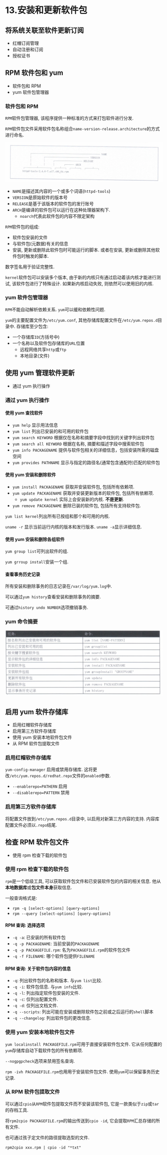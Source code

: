 # 13.安装和更新软件包

## 将系统关联至软件更新订阅

* 红帽订阅管理
* 自动注册和订阅
* 授权证书

## RPM 软件包和 yum

* 软件包和 RPM
* yum 软件包管理器

### 软件包和 RPM

`RPM`软件包管理器, 该程序提供一种标准的方式来打包软件进行分发.

`RPM`软件包文件采用软件包名称组合`name-version-release.architecture`的方式进行命名.

![](./img/13_01.png)

* `NAME`是描述其内容的一个或多个词语(`httpd-tools`)
* `VERSION`是原始软件的版本号
* `RELEASE`是基于该版本的软件包的发行账号
* `ARCH`是编译的软件包可以运行在这种处理器架构下.
	* `noarch`代表此软件包的内容不限定架构

`RPM`软件包的组成:

* 软件包安装的文件
* 与软件包(元数据)有关的信息
* 安装, 更新或删除此软件包时可能运行的脚本. 或者在安装, 更新或删除其他软件包时触发的脚本.

数字签名用于验证完整性.

`kernel`软件包可以安装多个版本, 由于新的内核只有通过启动着该内核才能进行测试, 该软件包进行了特殊设计. 如果新内核启动失败, 则依然可以使用旧的内核.

### yum 软件包管理器

`RPM`不能自动解析依赖关系. `yum`可以缓和依赖性问题.

`yum`的主要配置文件为`/etc/yum.conf`, 其他存储库配置文件在`/etc/yum.repos.d`目录中. 存储库至少包含:

* 一个存储库`ID`(方括号中)
* 一个名称以及软件包存储库的`URL`位置
	* 远程网络共享`http`或`ftp`
	* 本地目录(文件)

## 使用 yum 管理软件更新

* 通过 yum 执行操作

### 通过 yum 执行操作

#### 使用 yum 查找软件

* `yum help` 显示用法信息
* `yum list` 列出已安装的和可用的软件包
* `yum search KEYWORD` 根据仅在名称和摘要字段中找到的关键字列出软件包
* `yum search all KEYWORD` 根据在名称, 摘要和描述字段中搜索软件包
* `yum info PACKAGENAME` 提供与软件包相关的详细信息，包括安装所需的磁盘空间
* `yum provides PATHNAME` 显示与指定的路径名(通常包含通配符)匹配的软件包

#### 使用 yum 安装和删除软件

* `yum install PACKAGENAME` 获取并安装软件包, 包括所有依赖项.
* `yum update PACKAGENAME` 获取并安装更新版本的软件包, 包括所有依赖项.
	* `yum update kernel` 实际上会安装新的内核. **不是更新**.
* `yum remove PACKAGENAME` 删除已装的软件包, 包括所有支持软件包.

`yum list kernel`列出所有已按组和那个和可用的内核.

`uname -r` 显示当前运行内核的版本和发行版本. `uname -a`显示详细信息.

#### 使用 yum 安装和删除各组软件

`yum group list`可列出软件的组.

`yum grroup install`安装一个组.

#### 查看事务历史记录

所有安装和删除事务的日志记录在`/var/log/yum.log`中.

可以通过`yum history`查看安装和删除事务的摘要.

可通过`history undo NUMBER`选项撤销事务.

### yum 命令摘要

![](./img/13_02.png)

## 启用 yum 软件存储库

* 启用红帽软件存储库
* 启用第三方软件存储库
* 使用 yum 安装本地软件包文件
* 从 RPM 软件包提取文件

### 启用红帽软件存储库

`yum-config-manager` 启用或禁用存储库. 这将更改`/etc/yum.repos.d/redhat.repo`文件的`enabled`参数.

* `--enablerepo=PATHERN` 启用
* `--disablerepo=PATTERN` 禁用

### 启用第三方软件存储库

将配置文件放到`/etc/yum.repos.d`目录中, 以启用对新第三方内容的支持. 内容库配置文件必须以`.repo`结尾.

## 检查 RPM 软件包文件

* 使用 rpm 检查下载的软件包

### 使用 rpm 检查下载的软件包

`rpm`是一个低级工具, 可以获取软件包文件和已安装软件包的内容的相关信息. 他从**本地数据库**或**包文件本身**获取信息.

一般查询格式是:

* `rpm -q [select-options] [query-options]`
* `rpm --query [select-options] [query-options]`

#### RPM 查询: 选择选项

* `-q -a`: 已安装的所有软件包
* `-q -p PACKAGENAME`: 当前安装的`PACKAGENAME`
* `-q -p PACKAGEFILE.rpm`: 名为`PACKAGEFILE.rpm`的软件包文件
* `-q -f FILENAME`: 哪个软件包提供`FILENAME`

#### RPM 查询: 关于软件包内容的信息

* `-q`: 列出软件包的名称和版本. 与`yum list`比较.
* `-q -i`: 软件包信息. 与`yum info`比较.
* `-q -l`: 列出指定软件包安装的文件.
* `-q -c`: 仅列出配置文件.
* `-q -d`: 仅列出文档文件.
* `-q --scripts`: 列出可能在安装或删除软件包之前或之后运行的`shell`脚本
* `-q --changelog`: 列出软件包的更改信息.

### 使用 yum 安装本地软件包文件

`yum localinstall PACKAGEFILE.rpm`可用于直接安装软件包文件. 它从任何配置的`yum`存储库自动下载软件包的所有依赖项.

`--nogpgpcheck`选项来禁用签名查询.

`rpm -ivh PACKAGEFILE.rpm`也用用于安装软件包文件. 使用`yum`可以保留事务历史记录.

### 从 RPM 软件包提取文件 

可以通过`cpio`从`RPM`软件包提取文件而不安装该软件包, 它是一款类似于`zip`或`tar`的存档工具.

将`rpm2cpio PACKAGEFILE.rpm`的输出传送到`cpio -id`, 它会提取`RPM`汇总存储的所有文件.

也可通过孩子定文件的路径提取选型的文件.

```
rpm2cpio xxx.rpm | cpio -id "*txt"
```